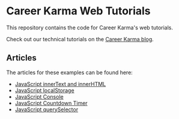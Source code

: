 # Career Karma Web Tutorials

This repository contains the code for Career Karma's web tutorials.

Check out our technical tutorials on the [Career Karma blog](careerkarma.com/blog/).

## Articles

The articles for these examples can be found here:

- [JavaScript innerText and innerHTML](https://careerkarma.com/blog/javascript-innertext-innerhtml/)
- [JavaScript localStorage](https://careerkarma.com/blog/javascript-localstorage/)
- [JavaScript Console](https://careerkarma.com/blog/javascript-console/)
- [JavaScript Countdown Timer](https://careerkarma.com/blog/javascript-countdown-timer/)
- [JavaScript querySelector](https://careerkarma.com/blog/queryselector-javascript/)
